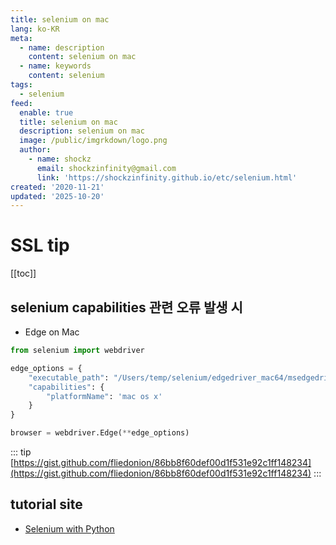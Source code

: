 ```yaml
---
title: selenium on mac
lang: ko-KR
meta:
  - name: description
    content: selenium on mac
  - name: keywords
    content: selenium
tags:
  - selenium
feed:
  enable: true
  title: selenium on mac
  description: selenium on mac
  image: /public/imgrkdown/logo.png
  author:
    - name: shockz
      email: shockzinfinity@gmail.com
      link: 'https://shockzinfinity.github.io/etc/selenium.html'
created: '2020-11-21'
updated: '2025-10-20'
---
```


# SSL tip

<TagLinks />

[[toc]]

## selenium capabilities 관련 오류 발생 시

- Edge on Mac

```python
from selenium import webdriver

edge_options = {
    "executable_path": "/Users/temp/selenium/edgedriver_mac64/msedgedriver",
    "capabilities": {
        "platformName": 'mac os x'
    }
}

browser = webdriver.Edge(**edge_options)
```

::: tip
[https://gist.github.com/fliedonion/86bb8f60def00d1f531e92c1ff148234](https://gist.github.com/fliedonion/86bb8f60def00d1f531e92c1ff148234)
:::

## tutorial site

- [Selenium with Python](https://selenium-python.readthedocs.io/)
